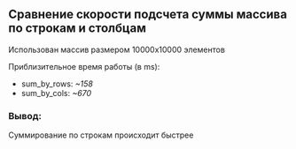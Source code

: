 ## Сравнение скорости подсчета суммы массива по строкам и столбцам

Использован массив размером 10000х10000 элементов

Приблизительное время работы (в ms):
- sum_by_rows: *~158*
- sum_by_cols: *~670*

### **Вывод:**
Суммирование по строкам происходит быстрее

